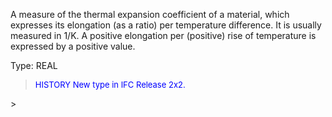 A measure of the thermal expansion coefficient of a material, which expresses its elongation (as a ratio) per temperature difference. It is usually measured in 1/K. A positive elongation per (positive) rise of temperature is expressed by a positive value.

Type: REAL

> <font size="-1" color="#0000FF">HISTORY New type in IFC Release 2x2.
</font>
>